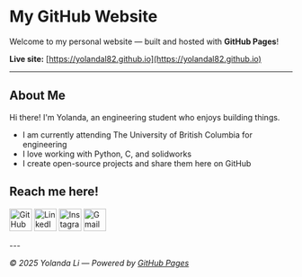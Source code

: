 # My GitHub Website

Welcome to my personal website — built and hosted with **GitHub Pages**!

 **Live site:** [https://yolandal82.github.io](https://yolandal82.github.io)

---

## About Me
Hi there! I'm Yolanda, an engineering student who enjoys building things.

- I am currently attending The University of British Columbia for engineering
- I love working with Python, C, and solidworks  
- I create open-source projects and share them here on GitHub  
  

## Reach me here!
<p align="left">
  <a href="https://github.com/yolandal82"><img src="https://img.icons8.com/?size=100&id=12599&format=png&color=000000" width="40" height="40" alt="GitHub"/></a>
  <a href="https://www.linkedin.com/in/yolanda-li-b215a72b5/"><img src="https://img.icons8.com/?size=100&id=xuvGCOXi8Wyg&format=png&color=000000" width="40" height="40" alt="LinkedIn"/></a>
  <a href="https://instagram.com/yolanda.lii"><img src="https://img.icons8.com/?size=100&id=Xy10Jcu1L2Su&format=png&color=000000" width="40" height="40" alt="Instagram"/></a>
  <a href="mailto:yolandal.li07@gmail.com"><img src="https://img.icons8.com/?size=100&id=P7UIlhbpWzZm&format=png&color=000000" width="40" height="40" alt="Gmail"/></a>
</p>
---

_© 2025 Yolanda Li — Powered by [GitHub Pages](https://pages.github.com)_
